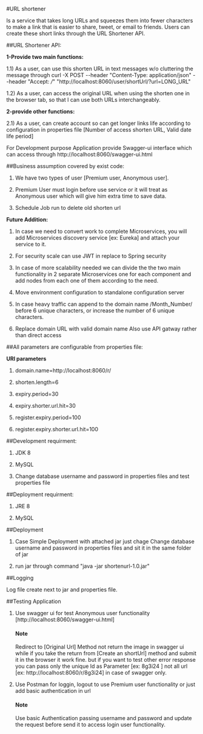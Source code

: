#URL shortener

Is a service that takes long URLs and squeezes them into fewer characters to make a link that is easier to share, tweet, or email to friends. Users can create these short links through the URL Shortener API.

##URL Shortener API:

**1-Provide two main functions:**

1.1) As a user, can use this shorten URL in text messages w/o cluttering the message through
curl -X POST --header "Content-Type: application/json" --header "Accept: */*" "http://localhost:8060/user/shortUrl/?url=LONG_URL"

1.2) As a user, can access the original URL when using the shorten one in the browser tab, so that I can use both URLs interchangeably.

**2-provide other functions:**

2.1) As a user, can create account so can get longer links life according to configuration in properties file [Number of access shorten URL, Valid date life period]


For Development purpose Application provide Swagger-ui interface which can access through http://localhost:8060/swagger-ui.html

##Business assumption covered by exist code:

1) We have two types of user [Premium user, Anonymous user].

2) Premium User must login before use service or it will treat as Anonymous user which will give him extra time to save data.

3) Schedule Job run to delete old shorten url

**Future Addition:**

1) In case we need to convert work to complete Microservices, you will add Microservices discovery service [ex: Eureka] and attach your service to it.

2) For security scale can use JWT in replace to Spring security

3) In case of more scalability needed we can divide the the two main functionality in 2 separate Microservices one for each component and add nodes from each one of them according to the need.

4) Move environment configuration to standalone configuration server

5) In case heavy traffic can append to the domain name /Month_Number/ before 6 unique characters, or increase the number of 6 unique characters.

6) Replace domain URL with valid domain name Also use API gatway rather than direct access

##All parameters are configurable from properties file:

**URl parameters**

1) domain.name=http://localhost:8060/r/

2) shorten.length=6

3) expiry.period=30

4) expiry.shorter.url.hit=30

5) register.expiry.period=100

6) register.expiry.shorter.url.hit=100

##Development requirment:

1) JDK 8

2) MySQL

3) Change database username and password in properties files and test properties file

##Deployment requirment:

1) JRE 8

2) MySQL

##Deployment

1) Case Simple Deployment with attached jar just chage Change database username and password in properties files and sit it in the same folder of jar

2) run jar through command "java -jar shortenurl-1.0.jar"

##Logging

Log file create next to jar and properties file.

##Testing Application

1) Use swagger ui for test Anonymous user functionality [http://localhost:8060/swagger-ui.html]
    
    #### Note
    
    Redirect to [Original Url] Method not return the image in swagger ui while if you take the return from [Create an shortUrl] method and submit it in the browser it work fine.
    but if you want to test other error response you can pass only the unique Id as Parameter [ex: 8g3i24 ] not all url [ex: http://localhost:8060/r/8g3i24] in case of swagger only.


2) Use Postman for loggin, logout to use  Premium user functionality or just add basic authentication in url
   
   #### Note
   
   Use basic Authentication passing username and password and update the request before send it to access login user functionality.





 